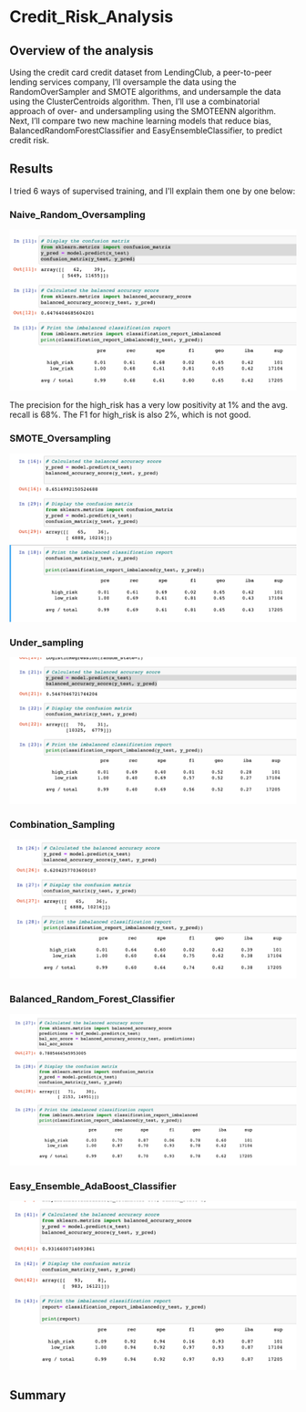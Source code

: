 # Credit_Risk_Analysis

## Overview of the analysis

Using the credit card credit dataset from LendingClub, a peer-to-peer lending services company, I’ll oversample the data using the RandomOverSampler and SMOTE algorithms, and undersample the data using the ClusterCentroids algorithm. Then, I’ll use a combinatorial approach of over- and undersampling using the SMOTEENN algorithm. Next, I’ll compare two new machine learning models that reduce bias, BalancedRandomForestClassifier and EasyEnsembleClassifier, to predict credit risk. 

## Results

I tried 6 ways of supervised training, and I'll explain them one by one below: 

### Naive_Random_Oversampling
![Naive_Random_Oversampling](https://raw.githubusercontent.com/yumik20/Credit_Risk_Analysis/main/Screenshots/1_Naive_Random_Oversampling.png)

The precision for the high_risk has a very low positivity at 1% and the avg. recall is 68%. The F1 for high_risk is also 2%, which is not good. 


### SMOTE_Oversampling
![SMOTE_Oversampling](https://raw.githubusercontent.com/yumik20/Credit_Risk_Analysis/main/Screenshots/2_SMOTE_Oversampling.png)




### Under_sampling
![Under_sampling](https://raw.githubusercontent.com/yumik20/Credit_Risk_Analysis/main/Screenshots/3_Under_sampling.png)


### Combination_Sampling
![Combination_Sampling](https://raw.githubusercontent.com/yumik20/Credit_Risk_Analysis/main/Screenshots/4_Combination_Sampling.png)


### Balanced_Random_Forest_Classifier
![Balanced_Random_Forest_Classifier](https://raw.githubusercontent.com/yumik20/Credit_Risk_Analysis/main/Screenshots/5_Balanced_Random_Forest_Classifier.png)


### Easy_Ensemble_AdaBoost_Classifier
![Easy_Ensemble_AdaBoost_Classifier](https://raw.githubusercontent.com/yumik20/Credit_Risk_Analysis/main/Screenshots/6_Easy_Ensemble_AdaBoost_Classifier.png)




## Summary